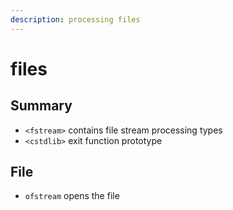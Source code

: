 ```yaml
---
description: processing files
---
```


# files

## Summary

* `<fstream>` contains file stream processing types
* `<cstdlib>` exit function prototype

## File

* `ofstream` opens the file

